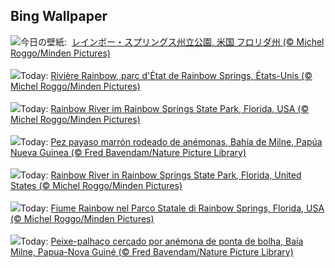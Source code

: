 ## Bing Wallpaper
![](https://www.bing.com/th?id=OHR.RainbowRiver_JA-JP7583183252_UHD.jpg&w=1000)今日の壁紙: &nbsp;[レインボー・スプリングス州立公園, 米国 フロリダ州 (© Michel Roggo/Minden Pictures)](https://www.bing.com/th?id=OHR.RainbowRiver_JA-JP7583183252_UHD.jpg)
<br><br/>
![](https://www.bing.com/th?id=OHR.RainbowRiver_FR-FR9088497231_UHD.jpg&w=1000)Today: [Rivière Rainbow, parc d'État de Rainbow Springs, États-Unis (© Michel Roggo/Minden Pictures)](https://www.bing.com/th?id=OHR.RainbowRiver_FR-FR9088497231_UHD.jpg)
<br><br/>
![](https://www.bing.com/th?id=OHR.RainbowRiver_DE-DE1687862683_UHD.jpg&w=1000)Today: [Rainbow River im Rainbow Springs State Park, Florida, USA (© Michel Roggo/Minden Pictures)](https://www.bing.com/th?id=OHR.RainbowRiver_DE-DE1687862683_UHD.jpg)
<br><br/>
![](https://www.bing.com/th?id=OHR.MaroonClownfish_ES-ES2159485386_UHD.jpg&w=1000)Today: [Pez payaso marrón rodeado de anémonas, Bahía de Milne, Papúa Nueva Guinea (© Fred Bavendam/Nature Picture Library)](https://www.bing.com/th?id=OHR.MaroonClownfish_ES-ES2159485386_UHD.jpg)
<br><br/>
![](https://www.bing.com/th?id=OHR.RainbowRiver_EN-GB2410657258_UHD.jpg&w=1000)Today: [Rainbow River in Rainbow Springs State Park, Florida, United States (© Michel Roggo/Minden Pictures)](https://www.bing.com/th?id=OHR.RainbowRiver_EN-GB2410657258_UHD.jpg)
<br><br/>
![](https://www.bing.com/th?id=OHR.RainbowRiver_IT-IT2380058164_UHD.jpg&w=1000)Today: [Fiume Rainbow nel Parco Statale di Rainbow Springs, Florida, USA (© Michel Roggo/Minden Pictures)](https://www.bing.com/th?id=OHR.RainbowRiver_IT-IT2380058164_UHD.jpg)
<br><br/>
![](https://www.bing.com/th?id=OHR.MaroonClownfish_PT-BR9242833832_UHD.jpg&w=1000)Today: [Peixe-palhaço cercado por anémona de ponta de bolha, Baía Milne, Papua-Nova Guiné (© Fred Bavendam/Nature Picture Library)](https://www.bing.com/th?id=OHR.MaroonClownfish_PT-BR9242833832_UHD.jpg)
<br><br/>
